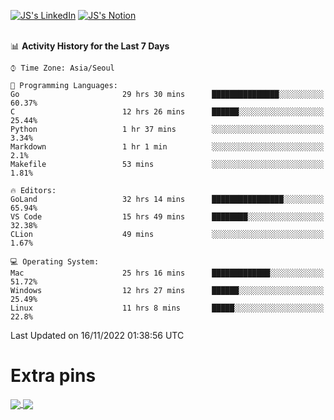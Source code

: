 
[![JS's LinkedIn](https://img.shields.io/badge/LinkedIn-blue?style=for-the-badge&logo=linkedin)](https://www.linkedin.com/in/jaeseung-lee-5a2a32139/) 
[![JS's Notion](https://img.shields.io/badge/Notion-black?style=for-the-badge&logo=notion)](https://bit.ly/ljswiki1) <br><br>
<!-- ![JS's GitHub stats](https://github-readme-stats-lemon-five.vercel.app/api?username=tkxkd0159&hide=contribs,prs,stars,issues&show_icons=true&theme=react&include_all_commits=true)   -->
<!-- ![Top Langs](https://github-readme-stats-lemon-five.vercel.app/api/top-langs/?username=tkxkd0159&layout=compact&hide=jupyter%20notebook,scss,html,css&langs_count=10)  -->


<!--START_SECTION:waka-->
📊 **Activity History for the Last 7 Days** 

```text
⌚︎ Time Zone: Asia/Seoul

💬 Programming Languages: 
Go                       29 hrs 30 mins      ███████████████░░░░░░░░░░   60.37% 
C                        12 hrs 26 mins      ██████░░░░░░░░░░░░░░░░░░░   25.44% 
Python                   1 hr 37 mins        ░░░░░░░░░░░░░░░░░░░░░░░░░   3.34% 
Markdown                 1 hr 1 min          ░░░░░░░░░░░░░░░░░░░░░░░░░   2.1% 
Makefile                 53 mins             ░░░░░░░░░░░░░░░░░░░░░░░░░   1.81%

🔥 Editors: 
GoLand                   32 hrs 14 mins      ████████████████░░░░░░░░░   65.94% 
VS Code                  15 hrs 49 mins      ████████░░░░░░░░░░░░░░░░░   32.38% 
CLion                    49 mins             ░░░░░░░░░░░░░░░░░░░░░░░░░   1.67%

💻 Operating System: 
Mac                      25 hrs 16 mins      █████████████░░░░░░░░░░░░   51.72% 
Windows                  12 hrs 27 mins      ██████░░░░░░░░░░░░░░░░░░░   25.49% 
Linux                    11 hrs 8 mins       █████░░░░░░░░░░░░░░░░░░░░   22.8%

```


 Last Updated on 16/11/2022 01:38:56 UTC
<!--END_SECTION:waka-->

# Extra pins
<a href="https://github.com/tkxkd0159/tkxkd0159.github.io">
  <img align="center" src="https://github-readme-stats-lemon-five.vercel.app/api/pin/?username=tkxkd0159&repo=nft-card-game&theme=react" />
</a>
<a href="https://github.com/tkxkd0159/dsalgo">
  <img align="center" src="https://github-readme-stats-lemon-five.vercel.app/api/pin/?username=tkxkd0159&repo=dsalgo&theme=react" />
</a>

<!---
- 🔭 I’m currently working on ...
- 🌱 I’m currently learning blockchain and distributed network
- 👯 I’m looking to collaborate on ...
- 🤔 I’m looking for help with ...
- 💬 Ask me about ...
- 📫 How to reach me: ...
- 😄 Pronouns: ...
- ⚡ Fun fact: ...
-->
